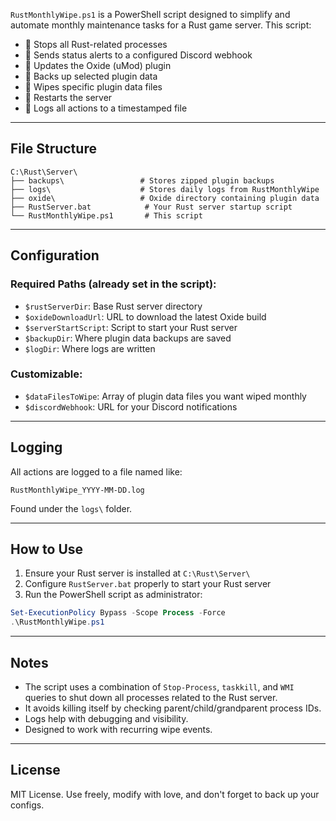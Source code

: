 `RustMonthlyWipe.ps1` is a PowerShell script designed to simplify and automate monthly maintenance tasks for a Rust game server. This script:

- 🛑 Stops all Rust-related processes
- 📢 Sends status alerts to a configured Discord webhook
- 🔄 Updates the Oxide (uMod) plugin
- 💾 Backs up selected plugin data
- 🧹 Wipes specific plugin data files
- 🚀 Restarts the server
- 📝 Logs all actions to a timestamped file

---

## File Structure
```
C:\Rust\Server\
├── backups\                 # Stores zipped plugin backups
├── logs\                    # Stores daily logs from RustMonthlyWipe
├── oxide\                   # Oxide directory containing plugin data
├── RustServer.bat            # Your Rust server startup script
└── RustMonthlyWipe.ps1       # This script
```

---

## Configuration
### Required Paths (already set in the script):
- `$rustServerDir`: Base Rust server directory
- `$oxideDownloadUrl`: URL to download the latest Oxide build
- `$serverStartScript`: Script to start your Rust server
- `$backupDir`: Where plugin data backups are saved
- `$logDir`: Where logs are written

### Customizable:
- `$dataFilesToWipe`: Array of plugin data files you want wiped monthly
- `$discordWebhook`: URL for your Discord notifications

---

## Logging
All actions are logged to a file named like:
```
RustMonthlyWipe_YYYY-MM-DD.log
```
Found under the `logs\` folder.

---

## How to Use
1. Ensure your Rust server is installed at `C:\Rust\Server\`
2. Configure `RustServer.bat` properly to start your Rust server
3. Run the PowerShell script as administrator:
```powershell
Set-ExecutionPolicy Bypass -Scope Process -Force
.\RustMonthlyWipe.ps1
```

---

## Notes
- The script uses a combination of `Stop-Process`, `taskkill`, and `WMI` queries to shut down all processes related to the Rust server.
- It avoids killing itself by checking parent/child/grandparent process IDs.
- Logs help with debugging and visibility.
- Designed to work with recurring wipe events.

---

## License
MIT License. Use freely, modify with love, and don't forget to back up your configs.
